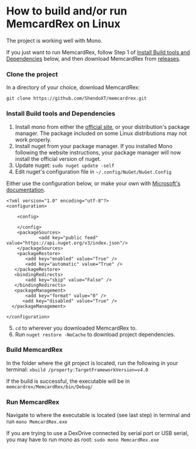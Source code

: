 # How to build and/or run MemcardRex on Linux

The project is working well with Mono.

If you just want to run MemcardRex, follow Step 1 of [Install Build tools and Dependencies](memcardrex/MONO.md/install-build-tools-and-dependencies) below, and then download MemcardRex from [releases](https://github.com/ShendoXT/memcardrex/releases).

### Clone the project
In a directory of your choice, download MemcardRex:

``git clone https://github.com/ShendoXT/memcardrex.git``

### Install Build tools and Dependencies

 1. Install mono from either the [official site](http://www.mono-project.com/download/), or your distribution's package manager. The package included on some Linux distributions may not work properly.
 2. Install nuget from your package manager. If you installed Mono following the website instructions, your package manager will now install the official version of nuget.
 3. Update nuget: ``sudo nuget update -self``
 4. Edit nuget's configuration file in `~/.config/NuGet/NuGet.Config`

Either use the configuration below, or make your own with [Microsoft's documentation](https://docs.microsoft.com/en-us/nuget/consume-packages/configuring-nuget-behavior).
```
<?xml version="1.0" encoding="utf-8"?>
<configuration>
    
    <config>

    </config>
    <packageSources>
            <add key="public feed" value="https://api.nuget.org/v3/index.json"/>
    </packageSources>
    <packageRestore>
       <add key="enabled" value="True" />
       <add key="automatic" value="True" />
   </packageRestore>
   <bindingRedirects>
       <add key="skip" value="False" />
   </bindingRedirects>
   <packageManagement>
       <add key="format" value="0" />
      <add key="disabled" value="True" />
  </packageManagement>

</configuration>
```

 5. `cd` to wherever you downloaded MemcardRex to.
 6. Run `nuget restore -NoCache` to download project dependencies.

### Build MemcardRex

 In the folder where the git project is located, run the following in your terminal: ``xbuild /property:TargetFrameworkVersion=v4.0``
 
 If the build is successful, the executable will be in `memcardrex/MemcardRex/bin/Debug/`
 
### Run MemcardRex

Navigate to where the executable is located (see last step) in terminal and run `mono MemcardRex.exe`

If you are trying to use a DexDrive connected by serial port or USB serial, you may have to run mono as root: `sudo mono MemcardRex.exe`
 
